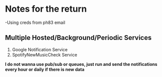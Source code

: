 # Notes for the return

-Using creds from ph83 email

## Multiple Hosted/Background/Periodic Services
 1. Google Notification Service
 2. SpotifyNewMusicCheck Service
	
	
**I do not wanna use pub/sub or queues, just run and send the notifications every hour or daily if there is new data**	